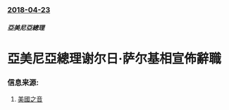 ### [2018-04-23](/news/2018/04/23/index.md)

##### 亞美尼亞總理
# 亞美尼亞總理谢尔日·萨尔基相宣佈辭職 




### 信息来源:

1. [美國之音](https://www.voachinese.com/a/armenia-20180423/4361206.html)
